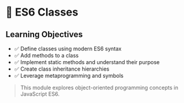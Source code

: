 # 🚀 ES6 Classes

## Learning Objectives

- ✅ Define classes using modern ES6 syntax
- ✅ Add methods to a class
- ✅ Implement static methods and understand their purpose
- ✅ Create class inheritance hierarchies
- ✅ Leverage metaprogramming and symbols

> This module explores object-oriented programming concepts in JavaScript ES6.
